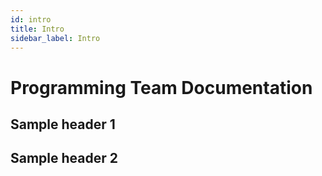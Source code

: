 ```yaml
---
id: intro
title: Intro
sidebar_label: Intro
---
```


# Programming Team Documentation

## Sample header 1

## Sample header 2
